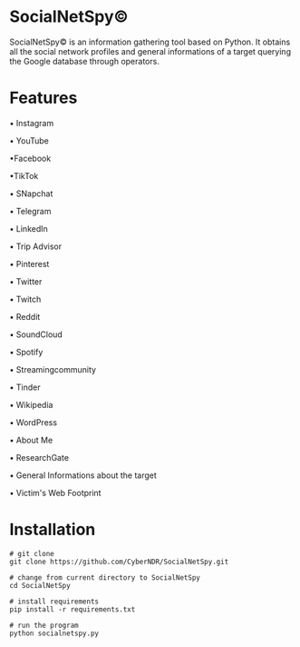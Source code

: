 # SocialNetSpy©
SocialNetSpy© is an information gathering tool based on Python. It obtains all the social network profiles and general informations of a target querying the Google database through operators.
# Features
• Instagram

• YouTube

•Facebook

•TikTok

• SNapchat

• Telegram

• LinkedIn

• Trip Advisor

• Pinterest

• Twitter

• Twitch

• Reddit

• SoundCloud

• Spotify

• Streamingcommunity

• Tinder

• Wikipedia

• WordPress

• About Me

• ResearchGate

• General Informations about the target

• Victim's Web Footprint
# Installation
```
# git clone
git clone https://github.com/CyberNDR/SocialNetSpy.git

# change from current directory to SocialNetSpy
cd SocialNetSpy

# install requirements
pip install -r requirements.txt

# run the program
python socialnetspy.py
```
